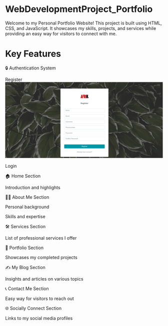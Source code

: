 # WebDevelopmentProject_Portfolio
Welcome to my Personal Portfolio Website! This project is built using HTML, CSS, and JavaScript. It showcases my skills, projects, and services while providing an easy way for visitors to connect with me.

# Key Features

🔒 Authentication System

Register
![Alt Text](Asset_Portfolio/register.png)


Login

🏠 Home Section

Introduction and highlights

👩‍💻 About Me Section

Personal background

Skills and expertise

🛠️ Services Section

List of professional services I offer

🎨 Portfolio Section

Showcases my completed projects

✍️ My Blog Section

Insights and articles on various topics

📞 Contact Me Section

Easy way for visitors to reach out

🌐 Socially Connect Section

Links to my social media profiles
